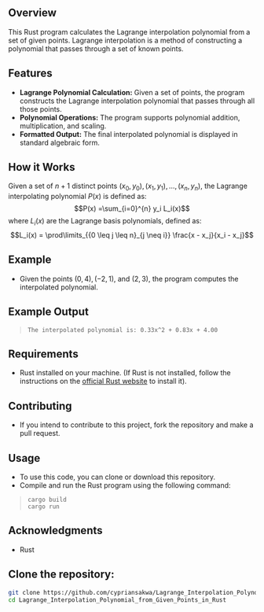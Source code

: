 ## Overview
This Rust program calculates the Lagrange interpolation polynomial from a set of given points. Lagrange interpolation is a method of constructing a polynomial that passes through a set of known points.
## Features
- **Lagrange Polynomial Calculation:** Given a set of points, the program constructs the Lagrange interpolation polynomial that passes through all those points.
- **Polynomial Operations:** The program supports polynomial addition, multiplication, and scaling.
- **Formatted Output:** The final interpolated polynomial is displayed in standard algebraic form.
## How it Works
Given a set of $n + 1$ distinct points $(x_0, y_0), (x_1, y_1), \ldots, (x_n, y_n)$, the Lagrange interpolating polynomial $P(x)$ is defined as:
	$$P(x) =\sum_{i=0}^{n} y_i L_i(x)$$
	where $L_i(x)$ are the Lagrange basis polynomials, defined as:
	$$L_i(x) = \prod\limits_{{0 \leq j \leq n}_{j \neq i}} \frac{x - x_j}{x_i - x_j}$$
## Example
- Given the points $(0,4), (−2,1)$, and $(2,3)$, the program computes the interpolated polynomial.
## Example Output
>```
>The interpolated polynomial is: 0.33x^2 + 0.83x + 4.00

## Requirements
- Rust installed on your machine. (If Rust is not installed, follow the instructions on the [official Rust website](https://www.rust-lang.org/tools/install) to install it).

## Contributing
  - If you intend to contribute to this project, fork the repository and make a pull request.

## Usage
- To use this code, you can clone or download this repository.
- Compile and run the Rust program using the following command:
>```
>cargo build
>cargo run
## Acknowledgments
- Rust

## Clone the repository:

   ```bash
   git clone https://github.com/cypriansakwa/Lagrange_Interpolation_Polynomial_from_Given_Points_in_Rust.git
   cd Lagrange_Interpolation_Polynomial_from_Given_Points_in_Rust
